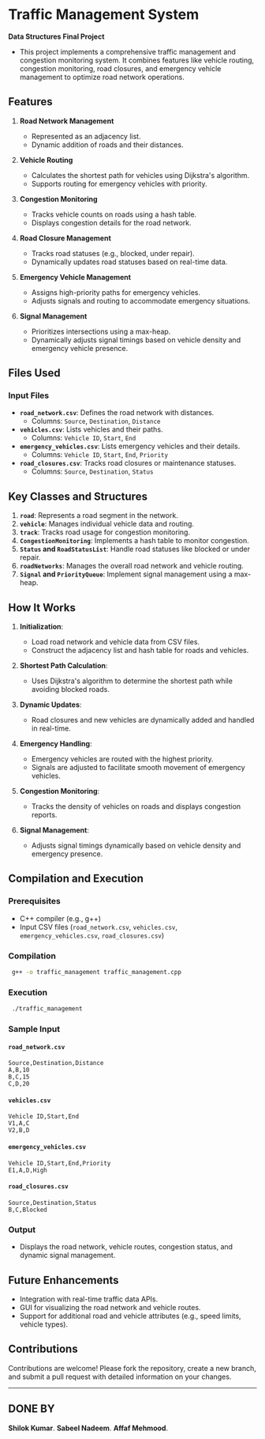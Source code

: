 # Traffic Management System
**Data Structures Final Project**

- This project implements a comprehensive traffic management and congestion monitoring system. It combines features like vehicle routing, congestion monitoring, road closures, and emergency vehicle management to optimize road network operations.

## Features

1. **Road Network Management**
   - Represented as an adjacency list.
   - Dynamic addition of roads and their distances.

2. **Vehicle Routing**
   - Calculates the shortest path for vehicles using Dijkstra's algorithm.
   - Supports routing for emergency vehicles with priority.

3. **Congestion Monitoring**
   - Tracks vehicle counts on roads using a hash table.
   - Displays congestion details for the road network.

4. **Road Closure Management**
   - Tracks road statuses (e.g., blocked, under repair).
   - Dynamically updates road statuses based on real-time data.

5. **Emergency Vehicle Management**
   - Assigns high-priority paths for emergency vehicles.
   - Adjusts signals and routing to accommodate emergency situations.

6. **Signal Management**
   - Prioritizes intersections using a max-heap.
   - Dynamically adjusts signal timings based on vehicle density and emergency vehicle presence.

## Files Used

### Input Files
- **`road_network.csv`**: Defines the road network with distances.
  - Columns: `Source`, `Destination`, `Distance`
- **`vehicles.csv`**: Lists vehicles and their paths.
  - Columns: `Vehicle ID`, `Start`, `End`
- **`emergency_vehicles.csv`**: Lists emergency vehicles and their details.
  - Columns: `Vehicle ID`, `Start`, `End`, `Priority`
- **`road_closures.csv`**: Tracks road closures or maintenance statuses.
  - Columns: `Source`, `Destination`, `Status`

## Key Classes and Structures

1. **`road`**: Represents a road segment in the network.
2. **`vehicle`**: Manages individual vehicle data and routing.
3. **`track`**: Tracks road usage for congestion monitoring.
4. **`CongestionMonitoring`**: Implements a hash table to monitor congestion.
5. **`Status` and `RoadStatusList`**: Handle road statuses like blocked or under repair.
6. **`roadNetworks`**: Manages the overall road network and vehicle routing.
7. **`Signal` and `PriorityQueue`**: Implement signal management using a max-heap.

## How It Works

1. **Initialization**:
   - Load road network and vehicle data from CSV files.
   - Construct the adjacency list and hash table for roads and vehicles.

2. **Shortest Path Calculation**:
   - Uses Dijkstra's algorithm to determine the shortest path while avoiding blocked roads.

3. **Dynamic Updates**:
   - Road closures and new vehicles are dynamically added and handled in real-time.

4. **Emergency Handling**:
   - Emergency vehicles are routed with the highest priority.
   - Signals are adjusted to facilitate smooth movement of emergency vehicles.

5. **Congestion Monitoring**:
   - Tracks the density of vehicles on roads and displays congestion reports.

6. **Signal Management**:
   - Adjusts signal timings dynamically based on vehicle density and emergency presence.

## Compilation and Execution

### Prerequisites
- C++ compiler (e.g., g++)
- Input CSV files (`road_network.csv`, `vehicles.csv`, `emergency_vehicles.csv`, `road_closures.csv`)

### Compilation
```bash
 g++ -o traffic_management traffic_management.cpp
```

### Execution
```bash
 ./traffic_management
```

### Sample Input
#### `road_network.csv`
```
Source,Destination,Distance
A,B,10
B,C,15
C,D,20
```

#### `vehicles.csv`
```
Vehicle ID,Start,End
V1,A,C
V2,B,D
```

#### `emergency_vehicles.csv`
```
Vehicle ID,Start,End,Priority
E1,A,D,High
```

#### `road_closures.csv`
```
Source,Destination,Status
B,C,Blocked
```

### Output
- Displays the road network, vehicle routes, congestion status, and dynamic signal management.

## Future Enhancements
- Integration with real-time traffic data APIs.
- GUI for visualizing the road network and vehicle routes.
- Support for additional road and vehicle attributes (e.g., speed limits, vehicle types).



## Contributions
Contributions are welcome! Please fork the repository, create a new branch, and submit a pull request with detailed information on your changes.

---

## DONE BY
 **Shilok Kumar**.
 **Sabeel Nadeem**.
 **Affaf Mehmood**.


